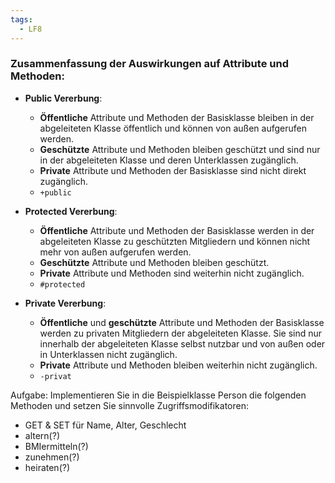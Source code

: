 ```yaml
---
tags:
  - LF8
---
```

### Zusammenfassung der Auswirkungen auf Attribute und Methoden:

- **Public Vererbung**:
    - **Öffentliche** Attribute und Methoden der Basisklasse bleiben in der abgeleiteten Klasse öffentlich und können von außen aufgerufen werden.
    - **Geschützte** Attribute und Methoden bleiben geschützt und sind nur in der abgeleiteten Klasse und deren Unterklassen zugänglich.
    - **Private** Attribute und Methoden der Basisklasse sind nicht direkt zugänglich.
    - `+public`

- **Protected Vererbung**:
    - **Öffentliche** Attribute und Methoden der Basisklasse werden in der abgeleiteten Klasse zu geschützten Mitgliedern und können nicht mehr von außen aufgerufen werden.
    - **Geschützte** Attribute und Methoden bleiben geschützt.
    - **Private** Attribute und Methoden sind weiterhin nicht zugänglich.
    - `#protected`

- **Private Vererbung**:
    - **Öffentliche** und **geschützte** Attribute und Methoden der Basisklasse werden zu privaten Mitgliedern der abgeleiteten Klasse. Sie sind nur innerhalb der abgeleiteten Klasse selbst nutzbar und von außen oder in Unterklassen nicht zugänglich.
    - **Private** Attribute und Methoden bleiben weiterhin nicht zugänglich.
    - `-privat`

Aufgabe: Implementieren Sie in die Beispielklasse Person die folgenden Methoden und setzen Sie sinnvolle Zugriffsmodifikatoren: 
- GET & SET für Name, Alter, Geschlecht
- altern(?)
- BMIermitteln(?)
- zunehmen(?)
- heiraten(?)

